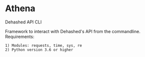 # Athena
Dehashed API CLI

Framework to interact with Dehashed's API from the commandline. 
Requirements:

    1) Modules: requests, time, sys, re
    2) Python version 3.6 or higher
